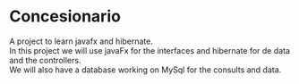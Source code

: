 # Concesionario
A project to learn javafx and hibernate.<br>
In this project we will use javaFx for the interfaces and hibernate for de data and the controllers.<br>
We will also have a database working on MySql for the consults and data.

